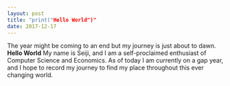 ```yaml
---
layout: post
title: "print("Hello World")"
date: 2017-12-17
---
```

The year might be coming to an end but my journey is just about to dawn. 
**Hello World**
My name is Seiji, and I am a self-proclaimed enthusiast of Computer Science and Economics.  As of today I am currently on a gap year, and I hope to record my journey to find my place throughout this ever changing world.
